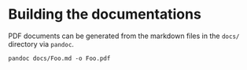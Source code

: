 # Building the documentations

PDF documents can be generated from the markdown files in the `docs/` directory via `pandoc`.

```
pandoc docs/Foo.md -o Foo.pdf
```
